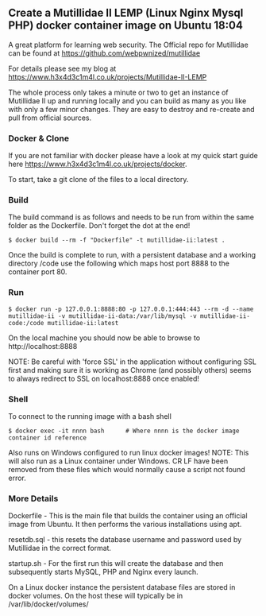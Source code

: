 ## Create a Mutillidae II LEMP (Linux Nginx Mysql PHP) docker container image on Ubuntu 18:04

A great platform for learning web security. The Official repo for Mutillidae can be found at https://github.com/webpwnized/mutillidae 

For details please see my blog at https://www.h3x4d3c1m4l.co.uk/projects/Mutillidae-II-LEMP

The whole process only takes a minute or two to get an instance of Mutillidae II up and running locally and you can build as many as you like with only a few minor changes. They are easy to destroy and re-create and pull from official sources. 

### Docker & Clone
If you are not familiar with docker please have a look at my quick start guide here https://www.h3x4d3c1m4l.co.uk/projects/docker. 

To start, take a git clone of the files to a local directory.

### Build
The build command is as follows and needs to be run from within the same folder as the Dockerfile. Don't forget the dot at the end!

    $ docker build --rm -f "Dockerfile" -t mutillidae-ii:latest .

Once the build is complete to run, with a persistent database and a working directory /code use the following which maps host port 8888 to the container port 80. 

### Run

    $ docker run -p 127.0.0.1:8888:80 -p 127.0.0.1:444:443 --rm -d --name mutillidae-ii -v mutillidae-ii-data:/var/lib/mysql -v mutillidae-ii-code:/code mutillidae-ii:latest

On the local machine you should now be able to browse to http://localhost:8888
    
NOTE: Be careful with 'force SSL' in the application without configuring SSL first and making sure it is working as Chrome (and possibly others) seems to always redirect to SSL on localhost:8888 once enabled! 

### Shell
To connect to the running image with a bash shell

    $ docker exec -it nnnn bash      # Where nnnn is the docker image container id reference

Also runs on Windows configured to run linux docker images!
NOTE: This will also run as a Linux container under Windows. CR LF have been removed from these files which would normally cause a script not found error.

### More Details

Dockerfile - This is the main file that builds the container using an official image from Ubuntu. It then performs the various installations using apt. 

resetdb.sql - this resets the database username and password used by Mutillidae in the correct format. 

startup.sh - For the first run this will create the database and then subsequently starts MySQL, PHP and Nginx every launch.

On a Linux docker instance the persistent database files are stored in docker volumes. On the host these will typically be in /var/lib/docker/volumes/



